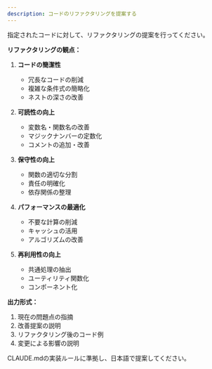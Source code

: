 ```yaml
---
description: コードのリファクタリングを提案する
---
```


指定されたコードに対して、リファクタリングの提案を行ってください。

**リファクタリングの観点：**

1. **コードの簡潔性**
   - 冗長なコードの削減
   - 複雑な条件式の簡略化
   - ネストの深さの改善

2. **可読性の向上**
   - 変数名・関数名の改善
   - マジックナンバーの定数化
   - コメントの追加・改善

3. **保守性の向上**
   - 関数の適切な分割
   - 責任の明確化
   - 依存関係の整理

4. **パフォーマンスの最適化**
   - 不要な計算の削減
   - キャッシュの活用
   - アルゴリズムの改善

5. **再利用性の向上**
   - 共通処理の抽出
   - ユーティリティ関数化
   - コンポーネント化

**出力形式：**
1. 現在の問題点の指摘
2. 改善提案の説明
3. リファクタリング後のコード例
4. 変更による影響の説明

CLAUDE.mdの実装ルールに準拠し、日本語で提案してください。
